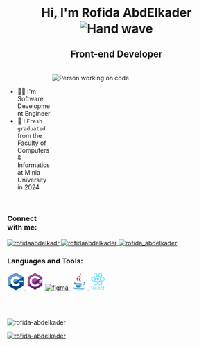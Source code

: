 <h1 align="center">
  Hi, I'm Rofida AbdElkader
  <img src="https://media.tenor.com/0CpFOKGVaeMAAAAi/hand-waving-hand.gif" alt="Hand wave" width="40" style="vertical-align: middle;" />
</h1>

<h2 align="center">Front-end Developer</h2>

</br>
<img align="right" src="https://media3.giphy.com/media/v1.Y2lkPTc5MGI3NjExZ3IwZWx3cnhrazhrb2x5dW9ta3lyODVzZ3BrdWlxMXI3eW1wcGNxdSZlcD12MV9pbnRlcm5hbF9naWZfYnlfaWQmY3Q9Zw/78XCFBGOlS6keY1Bil/giphy.gif" alt="Person working on code" width="400" height="350" style="vertical-align: middle;" />

</br>


- 👨‍💻 I'm Software Development Engineer 
- :school: I `Fresh graduated` from the Faculty of Computers & Informatics at Minia University in 2024
</br>


<h3 align="left">Connect with me:</h3>
<p align="left">
  <a href="https://twitter.com/rofidaabdelkadr" target="_blank">
    <img align="center" src="https://raw.githubusercontent.com/rahuldkjain/github-profile-readme-generator/master/src/images/icons/Social/twitter.svg" alt="rofidaabdelkadr" height="30" width="40" />
  </a>
  <a href="https://linkedin.com/in/rofidaabdelkader" target="_blank">
    <img align="center" src="https://raw.githubusercontent.com/rahuldkjain/github-profile-readme-generator/master/src/images/icons/Social/linked-in-alt.svg" alt="rofidaabdelkader" height="30" width="40" />
  </a>
  <a href="https://www.leetcode.com/rofida_abdelkader" target="_blank">
    <img align="center" src="https://raw.githubusercontent.com/rahuldkjain/github-profile-readme-generator/master/src/images/icons/Social/leet-code.svg" alt="rofida_abdelkader" height="30" width="40" />
  </a>
</p>





<h3 align="left">Languages and Tools:</h3>
<p align="left">
  <a href="https://www.w3schools.com/cpp/" target="_blank" rel="noreferrer">
    <img src="https://raw.githubusercontent.com/devicons/devicon/master/icons/cplusplus/cplusplus-original.svg" alt="cplusplus" width="40" height="40"/>
  </a>
  <a href="https://www.w3schools.com/cs/" target="_blank" rel="noreferrer">
    <img src="https://raw.githubusercontent.com/devicons/devicon/master/icons/csharp/csharp-original.svg" alt="csharp" width="40" height="40"/>
  </a>
  <a href="https://www.figma.com/" target="_blank" rel="noreferrer">
    <img src="https://www.vectorlogo.zone/logos/figma/figma-icon.svg" alt="figma" width="40" height="40"/>
  </a>
  <a href="https://www.java.com" target="_blank" rel="noreferrer">
    <img src="https://raw.githubusercontent.com/devicons/devicon/master/icons/java/java-original.svg" alt="java" width="40" height="40"/>
  </a>
  <a href="https://reactjs.org/" target="_blank" rel="noreferrer">
    <img src="https://raw.githubusercontent.com/devicons/devicon/master/icons/react/react-original-wordmark.svg" alt="react" width="40" height="40"/>
  </a>
</p>


</br>
</br>

<p>
  <img align="center" src="https://github-readme-streak-stats.herokuapp.com/?user=rofida-abdelkader" alt="rofida-abdelkader" />
</p>

<p align="left">
  <a href="https://github.com/ryo-ma/github-profile-trophy">
    <img src="https://github-profile-trophy.vercel.app/?username=rofida-abdelkader" alt="rofida-abdelkader" />
  </a>
</p>
